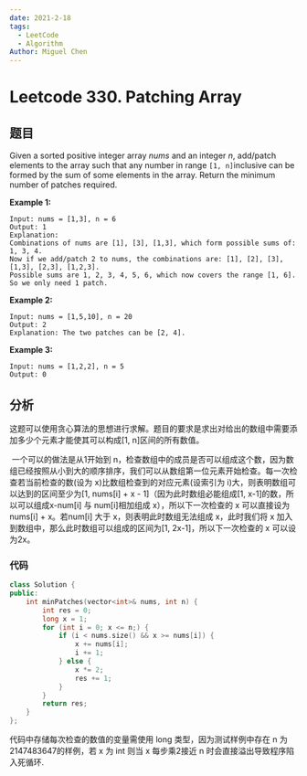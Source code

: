 ```yaml
---
date: 2021-2-18
tags: 
  - LeetCode
  - Algorithm
Author: Miguel Chen
---
```

# Leetcode 330. Patching Array

## 题目

Given a sorted positive integer array *nums* and an integer *n*, add/patch elements to the array such that any number in range `[1, n]`inclusive can be formed by the sum of some elements in the array. Return the minimum number of patches required.

**Example 1:**

```
Input: nums = [1,3], n = 6
Output: 1 
Explanation:
Combinations of nums are [1], [3], [1,3], which form possible sums of: 1, 3, 4.
Now if we add/patch 2 to nums, the combinations are: [1], [2], [3], [1,3], [2,3], [1,2,3].
Possible sums are 1, 2, 3, 4, 5, 6, which now covers the range [1, 6].
So we only need 1 patch.
```

**Example 2:**

```
Input: nums = [1,5,10], n = 20
Output: 2
Explanation: The two patches can be [2, 4].
```

**Example 3:**

```
Input: nums = [1,2,2], n = 5
Output: 0
```



## 分析

​	这题可以使用贪心算法的思想进行求解。题目的要求是求出对给出的数组中需要添加多少个元素才能使其可以构成[1, n]区间的所有数值。

​	一个可以的做法是从1开始到 n，检查数组中的成员是否可以组成这个数，因为数组已经按照从小到大的顺序排序，我们可以从数组第一位元素开始检查。每一次检查若当前检查的数(设为 x)比数组检查到的对应元素(设索引为 i)大，则表明数组可以达到的区间至少为[1, nums[i] + x - 1]（因为此时数组必能组成[1, x-1]的数，所以可以组成x-num[i] 与 num[i]相加组成 x），所以下一次检查的 x 可以直接设为 nums[i] + x。若num[i] 大于 x，则表明此时数组无法组成 x，此时我们将 x 加入到数组中，那么此时数组可以组成的区间为[1, 2x-1]，所以下一次检查的 x 可以设为2x。

### 代码

```cpp
class Solution {
public:
    int minPatches(vector<int>& nums, int n) {
        int res = 0;
        long x = 1;
        for (int i = 0; x <= n;) {
            if (i < nums.size() && x >= nums[i]) {
                x += nums[i];
                i += 1;
            } else {
                x *= 2;
                res += 1;
            }
        }
        return res;
    }
};
```

代码中存储每次检查的数值的变量需使用 long 类型，因为测试样例中存在 n 为2147483647的样例，若 x 为 int 则当 x 每步乘2接近 n 时会直接溢出导致程序陷入死循环.